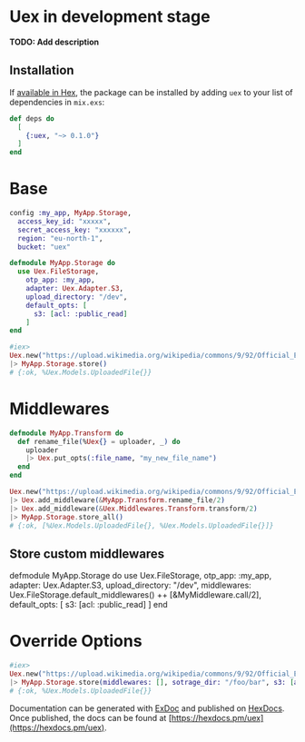 # Uex in development stage

**TODO: Add description**

## Installation

If [available in Hex](https://hex.pm/docs/publish), the package can be installed
by adding `uex` to your list of dependencies in `mix.exs`:

```elixir
def deps do
  [
    {:uex, "~> 0.1.0"}
  ]
end
```

# Base
```elixir
config :my_app, MyApp.Storage,
  access_key_id: "xxxxx",
  secret_access_key: "xxxxxx",
  region: "eu-north-1",
  bucket: "uex"
```

```elixir
defmodule MyApp.Storage do
  use Uex.FileStorage,
    otp_app: :my_app,
    adapter: Uex.Adapter.S3,
    upload_directory: "/dev",
    default_opts: [
      s3: [acl: :public_read]
    ]
end

#iex>
Uex.new("https://upload.wikimedia.org/wikipedia/commons/9/92/Official_Elixir_logo.png")
|> MyApp.Storage.store()
# {:ok, %Uex.Models.UploadedFile{}}
```

# Middlewares

```elixir
defmodule MyApp.Transform do
  def rename_file(%Uex{} = uploader, _) do
    uploader
    |> Uex.put_opts(:file_name, "my_new_file_name")
  end
end

Uex.new("https://upload.wikimedia.org/wikipedia/commons/9/92/Official_Elixir_logo.png")
|> Uex.add_middleware(&MyApp.Transform.rename_file/2)
|> Uex.add_middleware(&Uex.Middlewares.Transform.transform/2)
|> MyApp.Storage.store_all()
# {:ok, [%Uex.Models.UploadedFile{}, %Uex.Models.UploadedFile{}]}
```

## Store custom middlewares

defmodule MyApp.Storage do
  use Uex.FileStorage,
    otp_app: :my_app,
    adapter: Uex.Adapter.S3,
    upload_directory: "/dev",
    middlewares: Uex.FileStorage.default_middlewares() ++ [&MyMiddleware.call/2],
    default_opts: [
      s3: [acl: :public_read]
    ]
end

# Override Options

```elixir
#iex>
Uex.new("https://upload.wikimedia.org/wikipedia/commons/9/92/Official_Elixir_logo.png")
|> MyApp.Storage.store(middlewares: [], sotrage_dir: "/foo/bar", s3: [acl: :private])
# {:ok, %Uex.Models.UploadedFile{}}
```

Documentation can be generated with [ExDoc](https://github.com/elixir-lang/ex_doc)
and published on [HexDocs](https://hexdocs.pm). Once published, the docs can
be found at [https://hexdocs.pm/uex](https://hexdocs.pm/uex).
